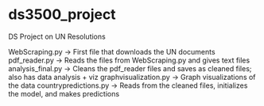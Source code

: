 # ds3500_project
DS Project on UN Resolutions

WebScraping.py -> First file that downloads the UN documents
pdf_reader.py -> Reads the files from WebScraping.py and gives text files
analysis_final.py -> Cleans the pdf_reader files and saves as cleaned files; also has data analysis + viz
graphvisualization.py -> Graph visualizations of the data
countrypredictions.py -> Reads from the cleaned files, initializes the model, and makes predictions
